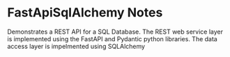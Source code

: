 # FastApiSqlAlchemy Notes
Demonstrates a REST API for a SQL Database. The REST web service layer is implemented using the FastAPI and Pydantic python libraries. The data access layer is impelmented using SQLAlchemy
